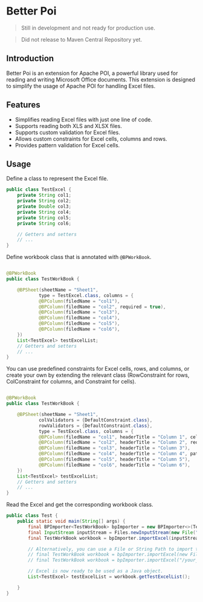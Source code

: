 # Better Poi

> Still in development and not ready for production use.

> Did not release to Maven Central Repository yet.

## Introduction

Better Poi is an extension for Apache POI, a powerful library used for reading and writing Microsoft Office documents.
This extension is designed to simplify the usage of Apache POI for handling Excel files.

## Features

- Simplifies reading Excel files with just one line of code.
- Supports reading both XLS and XLSX files.
- Supports custom validation for Excel files.
- Allows custom constraints for Excel cells, columns and rows.
- Provides pattern validation for Excel cells.

## Usage

Define a class to represent the Excel file.

```java
public class TestExcel {
    private String col1;
    private String col2;
    private Double col3;
    private String col4;
    private String col5;
    private String col6;

    // Getters and setters
    // ...
}
```

Define workbook class that is annotated with `@BPWorkBook`.

```java

@BPWorkBook
public class TestWorkBook {

    @BPSheet(sheetName = "Sheet1",
            type = TestExcel.class, columns = {
            @BPColumn(filedName = "col1"),
            @BPColumn(filedName = "col2", required = true),
            @BPColumn(filedName = "col3"),
            @BPColumn(filedName = "col4"),
            @BPColumn(filedName = "col5"),
            @BPColumn(filedName = "col6"),
    })
    List<TestExcel> testExcelList;
    // Getters and setters
    // ...
}
```

You can use predefined constraints for Excel cells, rows, and columns, or create your own by extending the relevant
class (RowConstraint for rows, ColConstraint for columns, and Constraint for cells).

```java

@BPWorkBook
public class TestWorkBook {

    @BPSheet(sheetName = "Sheet1",
            colValidators = {DefaultConstraint.class},
            rowValidators = {DefaultConstraint.class},
            type = TestExcel.class, columns = {
            @BPColumn(filedName = "col1", headerTitle = "Column 1", cellValidator = DefaultConstraint.class),
            @BPColumn(filedName = "col2", headerTitle = "Column 2", required = true),
            @BPColumn(filedName = "col3", headerTitle = "Column 3"),
            @BPColumn(filedName = "col4", headerTitle = "Column 4", pattern = "^[a-zA-Z0-9]*$"),
            @BPColumn(filedName = "col5", headerTitle = "Column 5"),
            @BPColumn(filedName = "col6", headerTitle = "Column 6"),
    })
    List<TestExcel> testExcelList;
    // Getters and setters
    // ...
}
```

Read the Excel and get the corresponding workbook class.

```java
public class Test {
    public static void main(String[] args) {
        final BPImporter<TestWorkBook> bpImporter = new BPImporter<>(TestWorkBook.class, ExcelType.XLSX);
        final InputStream inputStream = Files.newInputStream(new File("/your_source/file.xlsx").toPath());
        final TestWorkBook workbook = bpImporter.importExcel(inputStream);

        // Alternatively, you can use a File or String Path to import the Excel file:
        // final TestWorkBook workbook = bpImporter.importExcel(new File("/your_source/file.xlsx"));
        // final TestWorkBook workbook = bpImporter.importExcel("/your_source/file.xlsx");

        // Excel is now ready to be used as a Java object.
        List<TestExcel> testExcelList = workbook.getTestExcelList();

    }
}
```